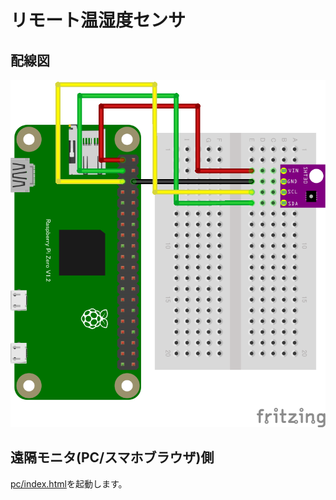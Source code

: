 # リモート温湿度センサ

## 配線図

![配線図](../sht30/schematic.png "schematic")

## 遠隔モニタ(PC/スマホブラウザ)側

[pc/index.html](https://codesandbox.io/s/github/chirimen-oh/chirimen.org/tree/master/pizero/src/esm-examples/remote_sht30/pc?module=pc.js)を起動します。
